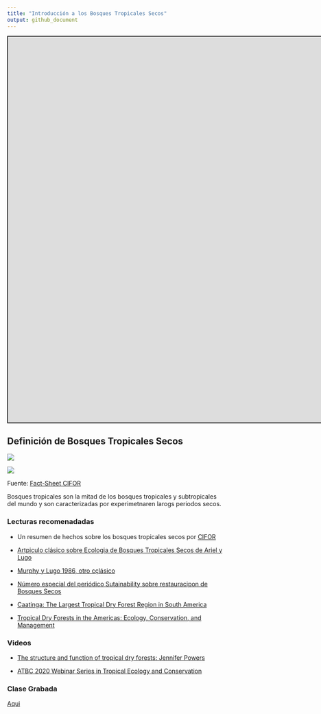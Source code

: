 ```yaml
---
title: "Introducción a los Bosques Tropicales Secos"
output: github_document
---
```


<script src="/rmarkdown-libs/fitvids/fitvids.min.js"></script>
<div class="shareagain" style="min-width:300px;margin:1em auto;" data-exeternal="1">
<iframe src="https://ecoaplic.org/en/slides_aulas/restor_unam/02_intro_dryfor.html#1" width="1600" height="900" style="border:2px solid currentColor;" loading="lazy" allowfullscreen></iframe>
<script>fitvids('.shareagain', {players: 'iframe'});</script>
</div>

## Definición de Bosques Tropicales Secos

![](/en/courses/socio_rest/02_Intro_dryforest/02_intro_dryfor_files/df_amer.png)

![](/en/courses/socio_rest/02_Intro_dryforest/02_intro_dryfor_files/df_asia.png)

Fuente: [Fact-Sheet CIFOR](https://www.cifor.org/publications/pdf_files/factsheet/4875-factsheet.pdf)

Bosques tropicales son la mitad de los bosques tropicales y subtropicales del mundo y son caracterizadas por experimetnaren larogs periodos secos.

### Lecturas recomenadadas

-   Un resumen de hechos sobre los bosques tropicales secos por [CIFOR](https://www.cifor.org/publications/pdf_files/factsheet/4875-factsheet.pdf)

-   [Artpiculo clásico sobre Ecologia de Bosques Tropicales Secos de Ariel y Lugo](http://links.jstor.org/sici?sici=0066-4162%281986%2917%3C67%3AEOTDF%3E2.0.CO%3B2-Z)

-   [Murphy y Lugo 1986, otro cçlásico](https://www.annualreviews.org/doi/abs/10.1146/annurev.es.17.110186.000435)

-   [Número especial del periódico Sutainability sobre restauracipon de Bosques Secos](https://www.mdpi.com/journal/sustainability/special_issues/TropicalDryForestRestoration)

-   [Caatinga: The Largest Tropical Dry Forest Region in South America](https://pt.b-ok.lat/book/3420963/c5d341)

-   [Tropical Dry Forests in the Americas: Ecology, Conservation, and Management](https://pt.b-ok.lat/book/2366156/5d59ef)

### Videos

-   [The structure and function of tropical dry forests: Jennifer Powers](https://www.youtube.com/watch?v=e-OXYOzBXI8)

-   [ATBC 2020 Webinar Series in Tropical Ecology and Conservation](https://tropicalbiology.org/webinars/atbc2020series/structure-and-function/)

### Clase Grabada

[Aqui](https://youtu.be/QQ4aloezO3k)
